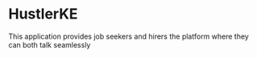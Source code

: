 # HustlerKE
This application provides job seekers and hirers the platform where they can both talk seamlessly

